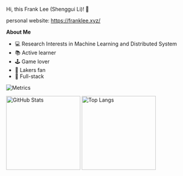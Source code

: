 Hi, this Frank Lee (Shenggui Li)! 👋

personal website: https://franklee.xyz/

**About Me**

- 💻 Research Interests in Machine Learning and Distributed System
- 📚 Active learner
- 🕹 Game lover
- 🏀 Lakers fan
- 🔨 Full-stack

![Metrics](https://metrics.lecoq.io/FrankLeeeee?template=classic&base.activity=0&base.community=0&base.repositories=0&isocalendar=1&base=header%2C%20activity%2C%20community%2C%20repositories%2C%20metadata&base.indepth=false&base.hireable=false&base.skip=false&isocalendar=false&isocalendar.duration=full-year&config.timezone=Asia%2FShanghai)

<img align="center" alt="GitHub Stats" src="https://github-readme-stats-nine-black-70.vercel.app//api?theme=tokyonight&username=FrankLeeeee&show_icons=true&include_all_commits=true&hide_border=true" height="200"/> <img align="center" alt="Top Langs" src="https://github-readme-stats-nine-black-70.vercel.app/api/top-langs/?username=frankleeeee&layout=compact&exclude_repo=CZ3003-SSAD&hide_border=true&theme=tokyonight&langs_count=10" height="200"/>

